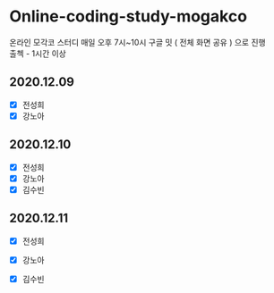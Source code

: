 # Online-coding-study-mogakco
온라인 모각코 스터디 매일 오후 7시~10시
구글 밋 ( 전체 화면 공유 ) 으로 진행  
출첵 - 1시간 이상
## 2020.12.09
- [X] 전성희 
- [X] 강노아  
## 2020.12.10
- [X] 전성희 
- [X] 강노아
- [X] 김수빈
## 2020.12.11
- [X] 전성희 
- [X] 강노아
- [X] 김수빈

